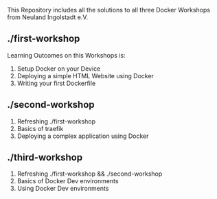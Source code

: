 This Repository includes all the solutions to all three Docker 
Workshops from Neuland Ingolstadt e.V.

## ./first-workshop

Learning Outcomes on this Workshops is:

1. Setup Docker on your Device
2. Deploying a simple HTML Website using Docker
3. Writing your first Dockerfile

## ./second-workshop

1. Refreshing ./first-workshop
2. Basics of traefik
3. Deploying a complex application using Docker

## ./third-workshop

1. Refreshing ./first-workshop && ./second-workshop
2. Basics of Docker Dev environments
3. Using Docker Dev environments
